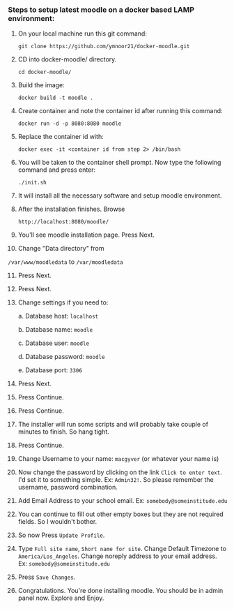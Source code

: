 ### Steps to setup latest moodle on a docker based LAMP environment:
1. On your local machine run this git command:

   `git clone https://github.com/ymnoor21/docker-moodle.git`

2. CD into docker-moodle/ directory.

   `cd docker-moodle/`

3. Build the image: 

   `docker build -t moodle .`

4. Create container and note the container id after running this command:

   `docker run -d -p 8080:8080 moodle`

5. Replace the container id with: 

   `docker exec -it <container id from step 2> /bin/bash`

6. You will be taken to the container shell prompt. Now type the following command and press enter:

   `./init.sh`

7. It will install all the necessary software and setup moodle environment.

8. After the installation finishes. Browse 

   `http://localhost:8080/moodle/`

9. You'll see moodle installation page. Press Next.

10. Change "Data directory" from 

   `/var/www/moodledata` to `/var/moodledata`

11. Press Next.

12. Press Next.

13. Change settings if you need to:

	a. Database host: `localhost`
	
	b. Database name: `moodle`
	
	c. Database user: `moodle`
	
	d. Database password: `moodle`
	
	e. Database port: `3306`

14. Press Next.

15. Press Continue.

16. Press Continue.

17. The installer will run some scripts and will probably take couple of minutes to finish. So hang tight.

18. Press Continue.

19. Change Username to your name: `macgyver` (or whatever your name is)

20. Now change the password by clicking on the link `Click to enter text`. I'd set it to something simple. Ex: `Admin32!`. So please remember the username, password combination.

21. Add Email Address to your school email. Ex: `somebody@someinstitude.edu`

22. You can continue to fill out other empty boxes but they are not required fields. So I wouldn't bother.

23. So now Press `Update Profile`.

24. Type `Full site name`, `Short name for site`. Change Default Timezone to `America/Los_Angeles`. Change noreply address to your email address. Ex: `somebody@someinstitude.edu`

25. Press `Save Changes`.

26. Congratulations. You're done installing moodle. You should be in admin panel now. Explore and Enjoy.

